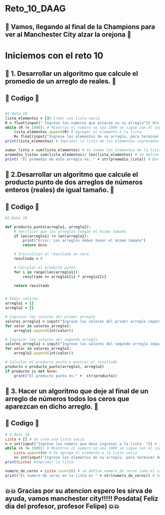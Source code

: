 # Reto_10_DAAG
## :blue_heart: Vamos, llegando al final de la Champions para ver al Manchester City  alzar la orejona :blue_heart:

# Iniciemos con el reto 10


## :seedling: 1. Desarrollar un algoritmo que calcule el promedio de un arreglo de reales.  :evergreen_tree:

## :anger: Codigo :anger:

```ruby 

#1.Reto 10 
lista_elementos = []# Crear una lista vacia 
R = float(input(" Ingrese los numeros que estaran es su arreglo")) #Definir la variabble R 
while (R != 1000): # Mientras el numero no sea 1000 se sigue con el ingreso de los elementos  
    lista_elementos.append(R) # Agregar el elemento a la lista
    R= float(input("Ingrese los elementos de su arreglo, para terminar de adicionar elememntos digite 1000")) #Ingresar los balores a lista pero que no sea 1000 porque se para el programa
print(lista_elementos) # Imprimir la lista de los elementos ingresados 

sumar_lista = sum(lista_elementos) # Se suman los elementos de la lista 
promedio_lista= sum(lista_elementos)/ len(lista_elementos) # Se define promedio como la divison de la suma de los elementos y el numero de elementos 
print( "El promedio de este arreglo es: " + str(promedio_lista)) # Dar el promedio de la lista 

```

## :seedling: 2.Desarrollar un algoritmo que calcule el producto punto de dos arreglos de números enteros (reales) de igual tamaño. :evergreen_tree:

## :anger: Codigo :anger:

```ruby 
#2.Reto 10

def producto_punto(arreglo1, arreglo2):
    # Verificar que los arreglos tengan el mismo tamaño
    if len(arreglo1) != len(arreglo2):
        print("Error: Los arreglos deben tener el mismo tamaño")
        return None

    # Inicializar el resultado en cero
    resultado = 0

    # Calcular el producto punto
    for i in range(len(arreglo1)):
        resultado += arreglo1[i] * arreglo2[i]

    return resultado


# Pedir valores
arreglo1 = []
arreglo2 = []

# Ingresar los valores del primer arreglo
valores_arreglo1 = input("Ingrese los valores del primer arreglo separados por espacios: ").split()
for valor in valores_arreglo1:
    arreglo1.append(int(valor))

# Ingresar los valores del segundo arreglo
valores_arreglo2 = input("Ingrese los valores del segundo arreglo separados por espacios: ").split()
for valor in valores_arreglo2:
    arreglo2.append(int(valor))

# Calcular el producto punto y mostrar el resultado
producto = producto_punto(arreglo1, arreglo2)
if producto is not None:
    print("El producto punto es:" +  str(producto))

```
## :seedling: 3. Hacer un algoritmo que deje al final de un arreglo de números todos los ceros que aparezcan en dicho arreglo. :evergreen_tree:

## :anger: Codigo :anger:

```ruby
# 3.Reto 10
Lista = [] # Se crea una lista vacia 
n = int(input("Ingrese los numero que dese ingresar a la lista  ")) # se define n como la variable entera 
while (n != 1000): # Mientras el numero no sea 1000 se sigue con el ingreso de los elementos 
    Lista.append(n) # Se agrega el elemento a la lista vacia 
    n= int(input("Ingrese los elementos de su arreglo, para terminar de adicionar elememntos digite 1000"))
print(Lista) #Imprimir la lista 

numero_de_ceros = Lista.count(0) # se define numero_de_ceros como el contador de ceros en la lista creada 
print("El numero de ceros en la lista es " + str(numero_de_ceros)) # Se imprime el numero de ceros en la lista 
```


##  :collision::collision: Gracias por su atencion espero les sirva de ayuda, vamos manchester city!!!!! Posdata( Feliz dia del profesor, profesor Felipe) :collision::collision:
